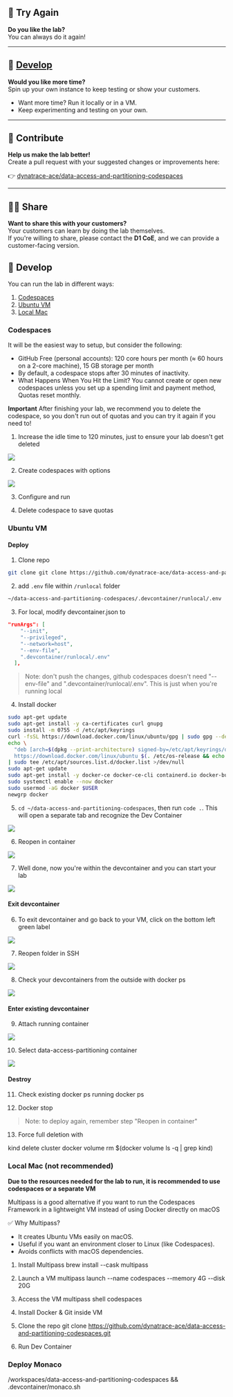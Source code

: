 ## 🔁 Try Again
**Do you like the lab?**  
You can always do it again!

---

## 🧪 [Develop](#develop)
**Would you like more time?**  
Spin up your own instance to keep testing or show your customers.

- Want more time? Run it locally or in a VM.  
- Keep experimenting and testing on your own.

---

## 🌱 Contribute
**Help us make the lab better!**  
Create a pull request with your suggested changes or improvements here:

👉 [dynatrace-ace/data-access-and-partitioning-codespaces](https://github.com/dynatrace-ace/data-access-and-partitioning-codespaces)

---

## 👩‍💻 Share
**Want to share this with your customers?**  
Your customers can learn by doing the lab themselves.  
If you're willing to share, please contact the **D1 CoE**, and we can provide a customer-facing version.



## 🧪 Develop

You can run the lab in different ways:
1. [Codespaces](#codespaces)
2. [Ubuntu VM](#ubuntu-vm)
3. [Local Mac](#local-mac-not-recommended)

### Codespaces

It will be the easiest way to setup, but consider the following:
- GitHub Free (personal accounts): 120 core hours per month (≈ 60 hours on a 2-core machine), 15 GB storage per month
- By default, a codespace stops after 30 minutes of inactivity.
- What Happens When You Hit the Limit? You cannot create or open new codespaces unless you set up a spending limit and payment method, Quotas reset monthly.

**Important** After finishing your lab, we recommend you to delete the codespace, so you don't run out of quotas and you can try it again if you need to!

1. Increase the idle time to 120 minutes, just to ensure your lab doesn't get deleted

![](../docs/img/idle_codespace_setting.png)

2. Create codespaces with options

![](../docs/img/codespace_with_options.png)

3. Configure and run

4. Delete codespace to save quotas

### Ubuntu VM

#### Deploy

1. Clone repo

```bash
git clone git clone https://github.com/dynatrace-ace/data-access-and-partitioning-codespaces.git
```

2. add `.env` file within `/runlocal` folder

```bash
~/data-access-and-partitioning-codespaces/.devcontainer/runlocal/.env
```

3. For local, modify devcontainer.json to 

```json
"runArgs": [
    "--init",
    "--privileged",
    "--network=host",
    "--env-file",
    ".devcontainer/runlocal/.env"
  ],
```

> Note: don't push the changes, github codespaces doesn't need "--env-file" and ".devcontainer/runlocal/.env". This is just when you're running local

4. Install docker

```bash
sudo apt-get update
sudo apt-get install -y ca-certificates curl gnupg
sudo install -m 0755 -d /etc/apt/keyrings
curl -fsSL https://download.docker.com/linux/ubuntu/gpg | sudo gpg --dearmor -o /etc/apt/keyrings/docker.gpg
echo \
  "deb [arch=$(dpkg --print-architecture) signed-by=/etc/apt/keyrings/docker.gpg] \
  https://download.docker.com/linux/ubuntu $(. /etc/os-release && echo "$VERSION_CODENAME") stable" \
| sudo tee /etc/apt/sources.list.d/docker.list >/dev/null
sudo apt-get update
sudo apt-get install -y docker-ce docker-ce-cli containerd.io docker-buildx-plugin docker-compose-plugin
sudo systemctl enable --now docker
sudo usermod -aG docker $USER
newgrp docker
```

5. `cd ~/data-access-and-partitioning-codespaces`, then run `code .`. This will open a separate tab and recognize the Dev Container

![](../docs/img/recognized_dev_container.png)

6. Reopen in container

![](../docs/img/reopen_in_container.png)

7. Well done, now you're within the devcontainer and you can start your lab

![](../docs/img/inside_dev_container.png)

#### Exit devcontainer

6. To exit devcontainer and go back to your VM, click on the bottom left green label

![](../docs/img/green_ssh_bottom_left.png)

7. Reopen folder in SSH

![](../docs/img/reopen_in_ssh.png)

8. Check your devcontainers from the outside with docker ps

![](../docs/img/devcontainer_processes.png)

#### Enter existing devcontainer

9. Attach running container

![](../docs/img/attach_running_container.png)

10. Select data-access-partitioning container

![](../docs/img/dap_container.png)

#### Destroy

11. Check existing docker ps running
docker ps

12. Docker stop <ps>

> Note: to deploy again, remember step "Reopen in container"

13. Force full deletion with

kind delete cluster
docker volume rm $(docker volume ls -q | grep kind)


### Local Mac (not recommended)

**Due to the resources needed for the lab to run, it is recommended to use codespaces or a separate VM**

Multipass is a good alternative if you want to run the Codespaces Framework in a lightweight VM instead of using Docker directly on macOS

✅ Why Multipass?
- It creates Ubuntu VMs easily on macOS.
- Useful if you want an environment closer to Linux (like Codespaces).
- Avoids conflicts with macOS dependencies.

1. Install Multipass
brew install --cask multipass

2. Launch a VM
multipass launch --name codespaces --memory 4G --disk 20G

3. Access the VM
multipass shell codespaces

4. Install Docker & Git inside VM

5. Clone the repo
git clone https://github.com/dynatrace-ace/data-access-and-partitioning-codespaces.git

6. Run Dev Container

### Deploy Monaco

/workspaces/data-access-and-partitioning-codespaces && .devcontainer/monaco.sh
